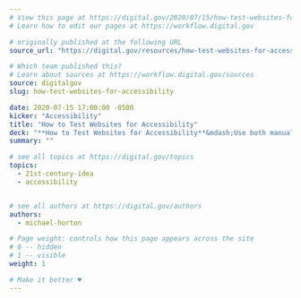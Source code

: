 ```yaml
---
# View this page at https://digital.gov/2020/07/15/how-test-websites-for-accessibility
# Learn how to edit our pages at https://workflow.digital.gov

# originally published at the following URL
source_url: "https://digital.gov/resources/how-test-websites-for-accessibility/"

# Which team published this?
# Learn about sources at https://workflow.digital.gov/sources
source: digitalgov
slug: how-test-websites-for-accessibility

date: 2020-07-15 17:00:00 -0500
kicker: "Accessibility"
title: "How to Test Websites for Accessibility"
deck: "**How to Test Websites for Accessibility**&mdash;Use both manual and automated testing methods to create accessible websites."
summary: ""

# see all topics at https://digital.gov/topics
topics: 
  - 21st-century-idea
  - accessibility


# see all authors at https://digital.gov/authors
authors: 
  - michael-horton

# Page weight: controls how this page appears across the site
# 0 -- hidden
# 1 -- visible
weight: 1

# Make it better ♥
---
```

